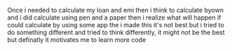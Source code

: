 
Once i needed to calculate my loan and emi then i think to calculate byown and i did calculate using pen and a paper then i realize what will happen if could calculate by using some app the i made this 
it's not best but i tried to do something different and tried to think differently, it might not be the best but definatly it motivates me to learn more code 
